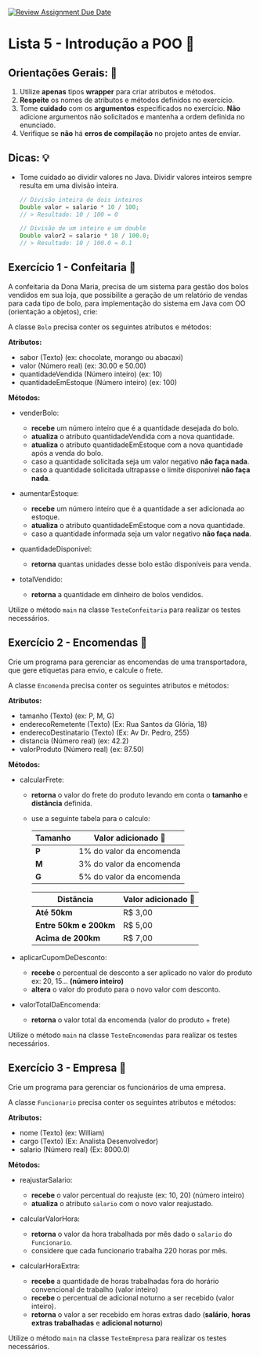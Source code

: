 [![Review Assignment Due Date](https://classroom.github.com/assets/deadline-readme-button-22041afd0340ce965d47ae6ef1cefeee28c7c493a6346c4f15d667ab976d596c.svg)](https://classroom.github.com/a/o_GvuYu-)
# Lista 5 - Introdução a POO 📎

## Orientações Gerais: 🚨
1. Utilize **apenas** tipos **wrapper** para criar atributos e métodos.
2. **Respeite** os nomes de atributos e métodos definidos no exercício.
3. Tome **cuidado** com os **argumentos** especificados no exercício. 
**Não** adicione argumentos não solicitados e mantenha a ordem definida no enunciado.
4. Verifique se **não** há **erros de compilação** no projeto antes de enviar.

## Dicas: 💡
* Tome cuidado ao dividir valores no Java. Dividir valores inteiros sempre resulta em uma divisão inteira.
  ```java
  // Divisão inteira de dois inteiros
  Double valor = salario * 10 / 100;
  // > Resultado: 10 / 100 = 0
  
  // Divisão de um inteiro e um double
  Double valor2 = salario * 10 / 100.0;
  // > Resultado: 10 / 100.0 = 0.1
  ```

## Exercício 1 - Confeitaria 🚩

A confeitaria da Dona Maria, precisa de um sistema para gestão dos bolos vendidos em sua loja, que
possibilite a geração de um relatório de vendas para cada tipo de bolo, para implementação do sistema em
Java com OO (orientação a objetos), crie:

A classe `Bolo` precisa conter os seguintes atributos e métodos:

**Atributos:**
* sabor (Texto) (ex: chocolate, morango ou abacaxi)
* valor (Número real) (ex: 30.00 e 50.00)
* quantidadeVendida (Número inteiro) (ex: 10)
* quantidadeEmEstoque (Número inteiro) (ex: 100)

**Métodos:**
* venderBolo: 
  * **recebe** um número inteiro que é a quantidade desejada do bolo.
  * **atualiza** o atributo quantidadeVendida com a nova quantidade.
  * **atualiza** o atributo quantidadeEmEstoque com a nova quantidade após a venda do bolo.
  * caso a quantidade solicitada seja um valor negativo **não faça nada**.
  * caso a quantidade solicitada ultrapasse o limite disponível **não faça nada**.
  

* aumentarEstoque:
  * **recebe** um número inteiro que é a quantidade a ser adicionada ao estoque.
  * **atualiza** o atributo quantidadeEmEstoque com a nova quantidade.
  * caso a quantidade informada seja um valor negativo **não faça nada**.


* quantidadeDisponivel:
  * **retorna** quantas unidades desse bolo estão disponíveis para venda.


* totalVendido:
  * **retorna** a quantidade em dinheiro de bolos vendidos.

Utilize o método `main` na classe `TesteConfeitaria` para realizar os testes necessários.

## Exercício 2 - Encomendas 🚩

Crie um programa para gerenciar as encomendas de uma transportadora, que gere etiquetas para
envio, e calcule o frete.

A classe `Encomenda` precisa conter os seguintes atributos e métodos:

**Atributos:**
* tamanho (Texto) (ex: P, M, G)
* enderecoRemetente (Texto) (Ex: Rua Santos da Glória, 18)
* enderecoDestinatario (Texto) (Ex: Av Dr. Pedro, 255)
* distancia (Número real) (ex: 42.2)
* valorProduto (Número real) (ex: 87.50)

**Métodos:**

* calcularFrete:
  * **retorna** o valor do frete do produto levando em conta o **tamanho** e **distância** definida.
  * use a seguinte tabela para o calculo:

    | Tamanho | Valor adicionado 💸                |
    |---------|------------------------------------|
    | **P**   | 1% do valor da encomenda           |
    | **M**   | 3% do valor da encomenda           |
    | **G**   | 5% do valor da encomenda           |

    | Distância              | Valor adicionado 💸 |
    |------------------------|---------------------|
    | **Até 50km**           | R$ 3,00             |
    | **Entre 50km e 200km** | R$ 5,00             |
    | **Acima de 200km**     | R$ 7,00             |




* aplicarCupomDeDesconto:
  * **recebe** o percentual de desconto a ser aplicado no valor do produto ex: 20, 15... 
  **(número inteiro)**
  * **altera** o valor do produto para o novo valor com desconto.


* valorTotalDaEncomenda:
  * **retorna** o valor total da encomenda (valor do produto + frete)

Utilize o método `main` na classe `TesteEncomendas` para realizar os testes necessários.

## Exercício 3 - Empresa 🚩

Crie um programa para gerenciar os funcionários de uma empresa.

A classe `Funcionario` precisa conter os seguintes atributos e métodos:

**Atributos:**
* nome (Texto) (ex: William)
* cargo (Texto) (Ex: Analista Desenvolvedor)
* salario (Número real) (Ex: 8000.0)

**Métodos:**

* reajustarSalario:
  * **recebe** o valor percentual do reajuste (ex: 10, 20) (número inteiro)
  * **atualiza** o atributo `salario` com o novo valor reajustado.


* calcularValorHora:
  * **retorna** o valor da hora trabalhada por mês dado o `salario` do `Funcionario`.
  * considere que cada funcionario trabalha 220 horas por mês.


* calcularHoraExtra:
  * **recebe** a quantidade de horas trabalhadas fora do horário convencional de trabalho (valor inteiro)
  * **recebe** o percentual de adicional noturno a ser recebido (valor inteiro).
  * **retorna** o valor a ser recebido em horas extras dado (**salário**, **horas extras trabalhadas** e **adicional noturno**)

Utilize o método `main` na classe `TesteEmpresa` para realizar os testes necessários.


